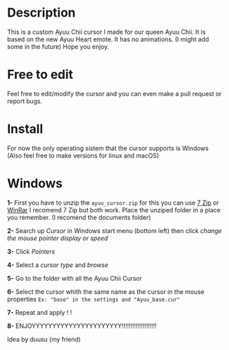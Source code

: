 # Description
This is a custom Ayuu Chii cursor I made for our queen Ayuu Chii. It is based on the new Ayuu Heart emote. It has no animations. (I might add some in the future) Hope you enjoy.

# Free to edit
Feel free to edit/modify the cursor and you can even make a pull request or report bugs.

# Install
For now the only operating sistem that the cursor supports is Windows (Also feel free to make versions for linux and macOS)

# Windows

**1-** First you have to unzip the `ayuu_cursor.zip` for this you can use [7 Zip](https://www.7-zip.org/) or [WinRar](https://www.win-rar.com/start.html?&L=0) I recomend 7 Zip but both work. Place the unziped folder in a place you remember. (I recomend the documents folder)

**2-** Search up _Cursor_ in Windows start menu (bottom left) then click _change the mouse pointer display or speed_

**3-** Click _Pointers_

**4-** Select a _cursor type_ and _browse_ 

**5-** Go to the folder with all the Ayuu Chii Cursor 

**6-** Select the cursor whith the same name as the cursor in the mouse properties `Ex: "base" in the settings and "Ayuu_base.cur"`

**7-** Repeat and apply ! !

**8-** ENJOYYYYYYYYYYYYYYYYYYYYYY!!!!!!!!!!!!!!!!!!!!

Idea by duusu (my friend)
